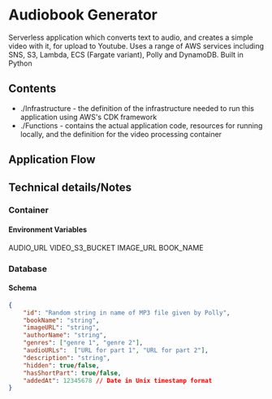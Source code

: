 # Audiobook Generator
Serverless application which converts text to audio, and creates a simple video with it, for upload to Youtube. Uses a range of AWS services including SNS, S3, Lambda, ECS (Fargate variant), Polly and DynamoDB. Built in Python

## Contents
* ./Infrastructure - the definition of the infrastructure needed to run this application using AWS's CDK framework
* ./Functions - contains the actual application code, resources for running locally, and the definition for the video processing container

## Application Flow

## Technical details/Notes
### Container
#### Environment Variables
AUDIO_URL
VIDEO_S3_BUCKET
IMAGE_URL
BOOK_NAME

### Database
#### Schema
```json
{
    "id": "Random string in name of MP3 file given by Polly",
    "bookName": "string",
    "imageURL": "string",
    "authorName": "string",
    "genres": ["genre 1", "genre 2"],
    "audioURLs":  ["URL for part 1", "URL for part 2"],
    "description": "string",
    "hidden": true/false,
    "hasShortPart": true/false,
    "addedAt": 12345678 // Date in Unix timestamp format
}
```